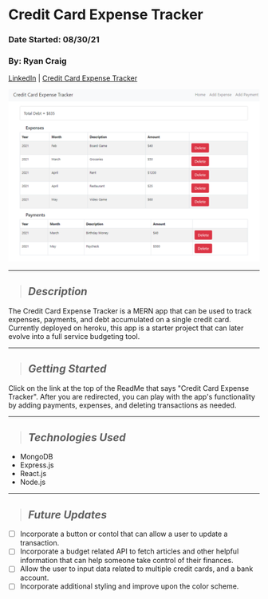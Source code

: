 # Credit Card Expense Tracker
### Date Started: 08/30/21
### By: Ryan Craig

[LinkedIn](https://www.linkedin.com/in/ryancraigeit/) | [Credit Card Expense Tracker](https://pacific-bayou-56761.herokuapp.com/)

![UI](./images/Current_UI.PNG)

---

>## *Description*
The Credit Card Expense Tracker is a MERN app that can be used to track expenses, payments, and debt accumulated on a single credit card. Currently deployed on heroku, this app is a starter project that can later evolve into a full service budgeting tool.

---

>## *Getting Started*
Click on the link at the top of the ReadMe that says "Credit Card Expense Tracker". After you are redirected, you can play with the app's functionality by adding payments, expenses, and deleting transactions as needed.

---

>## *Technologies Used* 
* MongoDB
* Express.js
* React.js
* Node.js

---

>## *Future Updates*

- [ ] Incorporate a button or contol that can allow a user to update a transaction.
- [ ] Incorporate a budget related API to fetch articles and other helpful information that can help someone take control of their finances.
- [ ] Allow the user to input data related to multiple credit cards, and a bank account.
- [ ] Incorporate additional styling and improve upon the color scheme.
